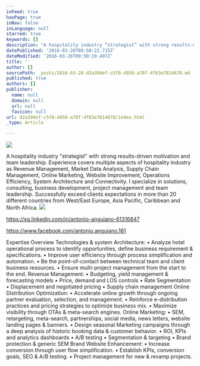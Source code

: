 ```yaml
---
inFeed: true
hasPage: true
inNav: false
inLanguage: null
starred: true
keywords: []
description: "A hospitality industry “strategist” with strong results-driven motivation and team leadership. \n\nExperience covers multiple aspects of hospitality industry as Revenue Management, Market Data Analysis, Supply Chain Management, Online Marketing, Website Improvement, Operations Efficiency, System Architecture and Connectivity.\n\nI specialize in solutions, consulting, business development, project management and team leadership. \n\nSuccessfully exceed clients expectations in more than 20 different countries from West/East Europe, Asia Pacific, Caribbean and North Africa. \_"
datePublished: '2016-03-26T09:50:22.715Z'
dateModified: '2016-03-26T09:50:19.497Z'
title: ''
author: []
sourcePath: _posts/2016-03-26-d2a394ef-c5f8-4850-a78f-4f63e7814678.md
published: true
authors: []
publisher:
  name: null
  domain: null
  url: null
  favicon: null
url: d2a394ef-c5f8-4850-a78f-4f63e7814678/index.html
_type: Article

---
```

![](https://the-grid-user-content.s3-us-west-2.amazonaws.com/34868748-e432-432d-88bf-d105de0cb436.jpg)

A hospitality industry "strategist" with strong results-driven motivation and team leadership. 
Experience covers multiple aspects of hospitality industry as Revenue Management, Market Data Analysis, Supply Chain Management, Online Marketing, Website Improvement, Operations Efficiency, System Architecture and Connectivity.
I specialize in solutions, consulting, business development, project management and team leadership. 
Successfully exceed clients expectations in more than 20 different countries from West/East Europe, Asia Pacific, Caribbean and North Africa.  ![](https://the-grid-user-content.s3-us-west-2.amazonaws.com/62096677-e2ee-413b-afe1-aeaa7f1043b7.jpg)

https://sg.linkedin.com/in/antonio-anguiano-61316847

https://www.facebook.com/antonio.anguiano.161

Expertise Overview
Technologies & system Architecture: • Analyze hotel operational process to identify opportunities, define business requirement & specifications. • Improve user efficiency through process simplification and automation. • Be the point-of-contact between technical team and client business resources. • Ensure multi-project management from the start to the end. Revenue Management: • Budgeting, yield management & forecasting models • Price, demand and LOS controls • Rate Segmentation • Displacement and negotiated pricing • Supply chain management Online Distribution Optimization: • Accelerate online growth through ongoing partner evaluation, selection, and management. • Reinforce e-distribution practices and pricing strategies to optimize business mix. • Maximize visibility through OTAs & meta-search engines. Online Marketing: • SEM, retargeting, meta-search, partnerships, social media, news letters, website landing pages & banners. • Design seasonal Marketing campaigns through a deep analysis of historic booking data & customer behavior. • ROI, KPIs and analytics dashboards • A/B testing • Segmentation & targeting • Brand protection & generic SEM Brand Website Enhancement: • Increase conversion through user flow simplification. • Establish KPIs, conversion goals, SEO & A/B testing. • Project management for new & revamp projects.